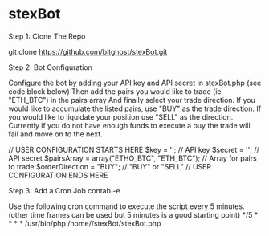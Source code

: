 # stexBot

Step 1: Clone The Repo

git clone https://github.com/bitghost/stexBot.git

Step 2: Bot Configuration

Configure the bot by adding your API key and API secret in stexBot.php (see code block below)
Then add the pairs you would like to trade (ie "ETH_BTC") in the pairs array
And finally select your trade direction. If you would like to accumulate the listed pairs, use "BUY" as the trade direction. If you would like to liquidate your position use "SELL" as the direction.
Currently if you do not have enough funds to execute a buy the trade will fail and move on to the next.

// USER CONFIGURATION STARTS HERE
$key = ''; // API key
$secret = ''; // API secret
$pairsArray = array("ETHO_BTC", "ETH_BTC"); // Array for pairs to trade
$orderDirection = "BUY"; // "BUY" or "SELL"
// USER CONFIGURATION ENDS HERE

Step 3: Add a Cron Job
contab -e

Use the following cron command to execute the script every 5 minutes. (other time frames can be used but 5 minutes is a good starting point)
*/5 * * * * /usr/bin/php /home/<username>/stexBot/stexBot.php 
